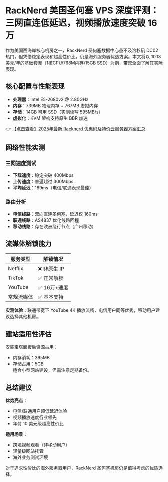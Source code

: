 # RackNerd 美国圣何塞 VPS 深度评测：三网直连低延迟，视频播放速度突破 16 万

作为美国西海岸核心机房之一，RackNerd 圣何塞数据中心虽不及洛杉矶 DC02 热门，但凭借稳定表现和超高性价比，仍是海外服务器优选方案。本文将以 10.18 美元/年的基础套餐（1核CPU/768M内存/15GB SSD）为例，带您全面了解其实际表现。

## 核心配置与性能表现
- **处理器**：Intel E5-2680v2 @ 2.80GHz
- **内存**：739MB 物理内存 + 767MB 虚拟内存
- **存储**：14GB 可用 SSD（实测读写 595MB/s）
- **虚拟化**：KVM 架构支持原生 BBR 加速

👉 [【点击查看】2025年最新 Racknerd 优惠码及特价云服务器方案汇总](https://bit.ly/Rack_Nerd)

## 网络性能实测
### 三网速度测试
- **下载速度**：稳定突破 400Mbps
- **上传速度**：普遍超过 300Mbps
- **平均延迟**：169ms（电信/联通表现最佳）

### 路由分析
- **电信线路**：双向直连圣何塞，延迟仅 160ms
- **联通线路**：AS4837 优化线路回程
- **移动线路**：存在欧洲绕行节点（广州移动）

## 流媒体解锁能力
| 服务类型       | 解锁情况         |
|----------------|------------------|
| Netflix        | ❌ 非原生 IP     |
| TikTok         | ✅ 正常解锁      |
| YouTube        | ✅ 16万+速度     |
| 常规流媒体     | ✅ 基本支持      |

**实测体验**：联通带宽下 YouTube 4K 播放流畅，电信用户同等优秀，移动用户建议选择其他机房。

## 建站适用性评估
安装宝塔面板后资源占用：
- 内存消耗：395MB
- 存储占用：5GB  
适合小型网站建设，但需注意定期备份。

## 总结建议
**优势亮点**：
- 电信/联通用户超低延迟体验
- 视频播放速度行业领先
- 年付 10 美元级超高性价比

**适用场景**：
- 跨境视频观看（非移动用户）
- 轻量级网站托管
- 海外业务测试环境

对于追求性价比的海外服务器用户，RackNerd 圣何塞机房仍是值得考虑的优质选择。